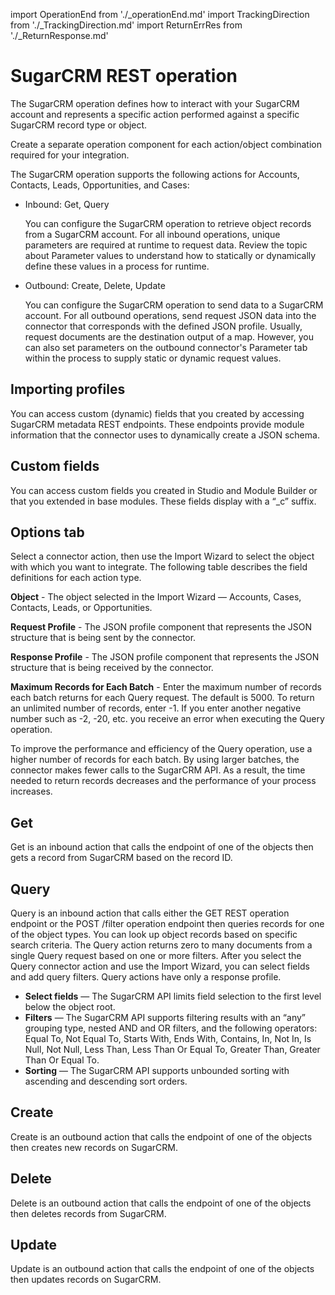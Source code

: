 import OperationEnd from './_operationEnd.md'
import TrackingDirection from './_TrackingDirection.md'
import ReturnErrRes from './_ReturnResponse.md'


# SugarCRM REST operation 

<head>
  <meta name="guidename" content="Integration"/>
  <meta name="context" content="GUID-84da8f02-d306-4f99-9b45-aa0bb455925c"/>
</head>


The SugarCRM operation defines how to interact with your SugarCRM account and represents a specific action performed against a specific SugarCRM record type or object.

Create a separate operation component for each action/object combination required for your integration.

The SugarCRM operation supports the following actions for Accounts, Contacts, Leads, Opportunities, and Cases:

-   Inbound: Get, Query

    You can configure the SugarCRM operation to retrieve object records from a SugarCRM account. For all inbound operations, unique parameters are required at runtime to request data. Review the topic about Parameter values to understand how to statically or dynamically define these values in a process for runtime.

-   Outbound: Create, Delete, Update

    You can configure the SugarCRM operation to send data to a SugarCRM account. For all outbound operations, send request JSON data into the connector that corresponds with the defined JSON profile. Usually, request documents are the destination output of a map. However, you can also set parameters on the outbound connector's Parameter tab within the process to supply static or dynamic request values.


## Importing profiles 

You can access custom \(dynamic\) fields that you created by accessing SugarCRM metadata REST endpoints. These endpoints provide module information that the connector uses to dynamically create a JSON schema.

## Custom fields 

You can access custom fields you created in Studio and Module Builder or that you extended in base modules. These fields display with a “\_c” suffix.

## Options tab 

Select a connector action, then use the Import Wizard to select the object with which you want to integrate. The following table describes the field definitions for each action type.

  
 

**Object** - 
  The object selected in the Import Wizard — Accounts, Cases, Contacts, Leads, or Opportunities.

<TrackingDirection />



**Request Profile** - 
 The JSON profile component that represents the JSON structure that is being sent by the connector.

**Response Profile** - 
 The JSON profile component that represents the JSON structure that is being received by the connector.

<ReturnErrRes />

**Maximum Records for Each Batch** - 
  Enter the maximum number of records each batch returns for each Query request. The default is 5000. To return an unlimited number of records, enter -1. If you enter another negative number such as -2, -20, etc. you receive an error when executing the Query operation.

To improve the performance and efficiency of the Query operation, use a higher number of records for each batch. By using larger batches, the connector makes fewer calls to the SugarCRM API. As a result, the time needed to return records decreases and the performance of your process increases.

## Get 

Get is an inbound action that calls the endpoint of one of the objects then gets a record from SugarCRM based on the record ID.

## Query

Query is an inbound action that calls either the GET REST operation endpoint or the POST /filter operation endpoint then queries records for one of the object types. You can look up object records based on specific search criteria. The Query action returns zero to many documents from a single Query request based on one or more filters. After you select the Query connector action and use the Import Wizard, you can select fields and add query filters. Query actions have only a response profile.

-  **Select fields** — The SugarCRM API limits field selection to the first level below the object root.
-   **Filters** — The SugarCRM API supports filtering results with an “any” grouping type, nested AND and OR filters, and the following operators: Equal To, Not Equal To, Starts With, Ends With, Contains, In, Not In, Is Null, Not Null, Less Than, Less Than Or Equal To, Greater Than, Greater Than Or Equal To.
-   **Sorting** — The SugarCRM API supports unbounded sorting with ascending and descending sort orders.

## Create 

Create is an outbound action that calls the endpoint of one of the objects then creates new records on SugarCRM.

## Delete 

Delete is an outbound action that calls the endpoint of one of the objects then deletes records from SugarCRM.

## Update

Update is an outbound action that calls the endpoint of one of the objects then updates records on SugarCRM.


<OperationEnd />